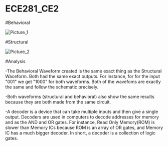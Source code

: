 ECE281_CE2
==========

#Behavioral


![Picture_1][picture_1] 


[picture_1]: https://raw2.github.com/AnthonyEcheverry/ECE281_CE2/master/CE_2_ISIM_Behavioral.PNG "ISIM Behavioral"

#Structural

![Picture_2][picture_2]

  
[picture_2]: https://raw2.github.com/AnthonyEcheverry/ECE281_CE2/master/CE_2_ISIM_Structural.PNG "ISIM STRUCTURAL"


#Analysis

-The Behavioral Waveform created is the same exact thing as the Structural Waceform.  Both had the same exact outputs.  For instance, for for the input "001" we get "1000" for both waveforms.  Both of the wavefoms are exactly the same and follow the schematic precisely.

-Both waveforms (structural and behavioral) also show the same results because they are both made from the same circuit.  

-A decoder is a device that can take multiple inputs and then give a single output. Decoders are used in computers to decode addresses for memory and as the AND and OR gates.  For instance, Read Only Memory(ROM) is slower than Memory ICs because ROM is an array of OR gates, and Memory IC has a much bigger decoder.  In short, a decoder is a collection of logic gates.
